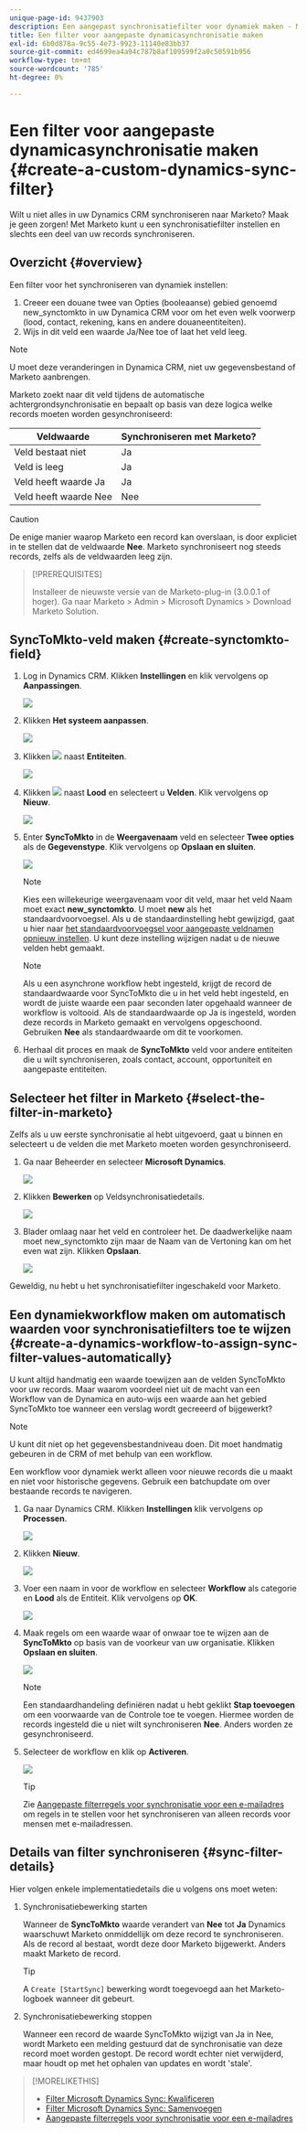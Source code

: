 ```yaml
---
unique-page-id: 9437903
description: Een aangepast synchronisatiefilter voor dynamiek maken - Marketo Docs - Productdocumentatie
title: Een filter voor aangepaste dynamicasynchronisatie maken
exl-id: 6b0d878a-9c55-4e73-9923-11140e83bb37
source-git-commit: ed4699ea4a94c787b8af109599f2a0c50591b956
workflow-type: tm+mt
source-wordcount: '785'
ht-degree: 0%

---
```


# Een filter voor aangepaste dynamicasynchronisatie maken {#create-a-custom-dynamics-sync-filter}

Wilt u niet alles in uw Dynamics CRM synchroniseren naar Marketo? Maak je geen zorgen! Met Marketo kunt u een synchronisatiefilter instellen en slechts een deel van uw records synchroniseren.

## Overzicht {#overview}

Een filter voor het synchroniseren van dynamiek instellen:

1. Creeer een douane twee van Opties (booleaanse) gebied genoemd new_synctomkto in uw Dynamica CRM voor om het even welk voorwerp (lood, contact, rekening, kans en andere douaneentiteiten).
1. Wijs in dit veld een waarde Ja/Nee toe of laat het veld leeg.

>[!NOTE]
>
>U moet deze veranderingen in Dynamica CRM, niet uw gegevensbestand of Marketo aanbrengen.

Marketo zoekt naar dit veld tijdens de automatische achtergrondsynchronisatie en bepaalt op basis van deze logica welke records moeten worden gesynchroniseerd:

| Veldwaarde | Synchroniseren met Marketo? |
|---|---|
| Veld bestaat niet | Ja |
| Veld is leeg | Ja |
| Veld heeft waarde Ja | Ja |
| Veld heeft waarde Nee | Nee |

>[!CAUTION]
>
>De enige manier waarop Marketo een record kan overslaan, is door expliciet in te stellen dat de veldwaarde **Nee**. Marketo synchroniseert nog steeds records, zelfs als de veldwaarden leeg zijn.

>[!PREREQUISITES]
>
>Installeer de nieuwste versie van de Marketo-plug-in (3.0.0.1 of hoger). Ga naar Marketo > Admin > Microsoft Dynamics > Download Marketo Solution.

## SyncToMkto-veld maken {#create-synctomkto-field}

1. Log in Dynamics CRM. Klikken **Instellingen** en klik vervolgens op **Aanpassingen**.

   ![](assets/image2015-8-10-21-3a40-3a9.png)

1. Klikken **Het systeem aanpassen**.

   ![](assets/image2015-8-10-21-3a42-3a15.png)

1. Klikken ![](assets/image2015-8-10-21-3a44-3a23.png) naast **Entiteiten**.

   ![](assets/image2015-8-10-21-3a43-3a39.png)

1. Klikken ![](assets/image2015-8-10-21-3a44-3a23.png) naast **Lood** en selecteert u **Velden**. Klik vervolgens op **Nieuw**.

   ![](assets/image2015-8-10-21-3a49-3a49.png)

1. Enter **SyncToMkto** in de **Weergavenaam** veld en selecteer **Twee opties** als de **Gegevenstype**. Klik vervolgens op **Opslaan en sluiten**.

   ![](assets/image2015-9-8-10-3a25-3a33.png)

   >[!NOTE]
   >
   >Kies een willekeurige weergavenaam voor dit veld, maar het veld Naam moet exact **new_synctomkto**. U moet **new** als het standaardvoorvoegsel. Als u de standaardinstelling hebt gewijzigd, gaat u hier naar [het standaardvoorvoegsel voor aangepaste veldnamen opnieuw instellen](/help/marketo/product-docs/crm-sync/microsoft-dynamics-sync/create-a-custom-dynamics-sync-filter/set-a-default-custom-field-prefix.md). U kunt deze instelling wijzigen nadat u de nieuwe velden hebt gemaakt.

   >[!NOTE]
   >
   >Als u een asynchrone workflow hebt ingesteld, krijgt de record de standaardwaarde voor SyncToMkto die u in het veld hebt ingesteld, en wordt de juiste waarde een paar seconden later opgehaald wanneer de workflow is voltooid. Als de standaardwaarde op Ja is ingesteld, worden deze records in Marketo gemaakt en vervolgens opgeschoond. Gebruiken **Nee** als standaardwaarde om dit te voorkomen.

1. Herhaal dit proces en maak de **SyncToMkto** veld voor andere entiteiten die u wilt synchroniseren, zoals contact, account, opportuniteit en aangepaste entiteiten.

## Selecteer het filter in Marketo {#select-the-filter-in-marketo}

Zelfs als u uw eerste synchronisatie al hebt uitgevoerd, gaat u binnen en selecteert u de velden die met Marketo moeten worden gesynchroniseerd.

1. Ga naar Beheerder en selecteer **Microsoft Dynamics**.

   ![](assets/image2015-10-9-9-3a50-3a9.png)

1. Klikken **Bewerken** op Veldsynchronisatiedetails.

   ![](assets/image2015-10-9-9-3a52-3a23.png)

1. Blader omlaag naar het veld en controleer het. De daadwerkelijke naam moet new_synctomkto zijn maar de Naam van de Vertoning kan om het even wat zijn. Klikken **Opslaan**.

   ![](assets/image2015-10-9-9-3a56-3a23.png)

Geweldig, nu hebt u het synchronisatiefilter ingeschakeld voor Marketo.

## Een dynamiekworkflow maken om automatisch waarden voor synchronisatiefilters toe te wijzen {#create-a-dynamics-workflow-to-assign-sync-filter-values-automatically}

U kunt altijd handmatig een waarde toewijzen aan de velden SyncToMkto voor uw records. Maar waarom voordeel niet uit de macht van een Workflow van de Dynamica en auto-wijs een waarde aan het gebied SyncToMkto toe wanneer een verslag wordt gecreeerd of bijgewerkt?

>[!NOTE]
>
>U kunt dit niet op het gegevensbestandniveau doen. Dit moet handmatig gebeuren in de CRM of met behulp van een workflow.
>
>Een workflow voor dynamiek werkt alleen voor nieuwe records die u maakt en niet voor historische gegevens. Gebruik een batchupdate om over bestaande records te navigeren.

1. Ga naar Dynamics CRM. Klikken **Instellingen** klik vervolgens op **Processen**.

   ![](assets/image2015-8-11-8-3a42-3a10.png)

1. Klikken **Nieuw**.

   ![](assets/image2015-8-11-8-3a43-3a46.png)

1. Voer een naam in voor de workflow en selecteer **Workflow** als categorie en **Lood** als de Entiteit. Klik vervolgens op **OK**.

   ![](assets/image2015-8-11-8-3a45-3a46.png)

1. Maak regels om een waarde waar of onwaar toe te wijzen aan de **SyncToMkto** op basis van de voorkeur van uw organisatie. Klikken **Opslaan en sluiten**.

   ![](assets/setsynctomkto-fix.png)

   >[!NOTE]
   >
   >Een standaardhandeling definiëren nadat u hebt geklikt **Stap toevoegen** om een voorwaarde van de Controle toe te voegen. Hiermee worden de records ingesteld die u niet wilt synchroniseren **Nee**. Anders worden ze gesynchroniseerd.

1. Selecteer de workflow en klik op **Activeren**.

   ![](assets/image2015-8-11-8-3a57-3a29.png)

   >[!TIP]
   >
   >Zie [Aangepaste filterregels voor synchronisatie voor een e-mailadres](/help/marketo/product-docs/crm-sync/microsoft-dynamics-sync/create-a-custom-dynamics-sync-filter/custom-sync-filter-rules-for-an-email-address.md) om regels in te stellen voor het synchroniseren van alleen records voor mensen met e-mailadressen.

## Details van filter synchroniseren {#sync-filter-details}

Hier volgen enkele implementatiedetails die u volgens ons moet weten:

1. Synchronisatiebewerking starten

   Wanneer de **SyncToMkto** waarde verandert van **Nee** tot **Ja** Dynamics waarschuwt Marketo onmiddellijk om deze record te synchroniseren. Als de record al bestaat, wordt deze door Marketo bijgewerkt. Anders maakt Marketo de record.

   >[!TIP]
   >
   >A `Create [StartSync]` bewerking wordt toegevoegd aan het Marketo-logboek wanneer dit gebeurt.

1. Synchronisatiebewerking stoppen

   Wanneer een record de waarde SyncToMkto wijzigt van Ja in Nee, wordt Marketo een melding gestuurd dat de synchronisatie van deze record moet worden gestopt. De record wordt echter niet verwijderd, maar houdt op met het ophalen van updates en wordt &#39;stale&#39;.

>[!MORELIKETHIS]
>
>* [Filter Microsoft Dynamics Sync: Kwalificeren](/help/marketo/product-docs/crm-sync/microsoft-dynamics-sync/create-a-custom-dynamics-sync-filter/microsoft-dynamics-sync-filter-qualify.md)
>* [Filter Microsoft Dynamics Sync: Samenvoegen](/help/marketo/product-docs/crm-sync/microsoft-dynamics-sync/create-a-custom-dynamics-sync-filter/microsoft-dynamics-sync-filter-merge.md)
>* [Aangepaste filterregels voor synchronisatie voor een e-mailadres](/help/marketo/product-docs/crm-sync/microsoft-dynamics-sync/create-a-custom-dynamics-sync-filter/custom-sync-filter-rules-for-an-email-address.md)

